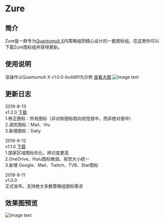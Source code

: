 # Zure
## 简介
Zure是一款专为[Quantumult X](https://github.com/crossutility/Quantumult-X/)内策略组而精心设计的一套图标组。在这里你可以下载Zure图标组并获得更新。<br>

## 使用说明
该操作以Quantumult X v1.0.0-build91为示例 [查看大图](https://raw.githubusercontent.com/zealson/Zure/master/Other/Instructions91.png)
![Image text](https://raw.githubusercontent.com/zealson/Zure/master/Other/Instructions91.png)

## 更新日志
2019-8-13<br>
v1.2.0 [下载](https://github.com/zealson/Zure/raw/master/Zure_v1.2.0.zip/)<br>
1.修正图标：所有图标（非对称图标趋向视觉居中，而非绝对居中）<br>
2.调优图标：Mail、Viu<br>
3.新增图标：Daily<br>

2019-8-12<br>
v1.1.0 [下载](https://github.com/zealson/Zure/raw/master/Zure_v1.1.0.zip/)<br>
1.国家区域图标优化，辨识度更高<br>
2.OneDrive、Hulu图标微调，视觉大小统一<br>
3.新增 Google、Mail、Twitch、TVB、Star图标<br>

2019-8-11<br>
v1.0.0<br>
正式发布，支持绝大多数策略组图标需求<br>
## 效果图预览
![Image text](https://raw.githubusercontent.com/zealson/Zure/master/Other/Zure%20Policy%20Icon%20Set%20GH120.png)
